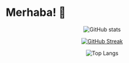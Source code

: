 # Merhaba! 👋 

<div align="center">

![GitHub stats](https://github-readme-stats.vercel.app/api?username=hqkqn32&show_icons=true&theme=radical)

[![GitHub Streak](https://streak-stats.demolab.com/?user=hqkqn32&theme=radical)](https://git.io/streak-stats)

![Top Langs](https://github-readme-stats.vercel.app/api/top-langs/?username=hqkqn32&layout=compact&theme=radical)

</div>
